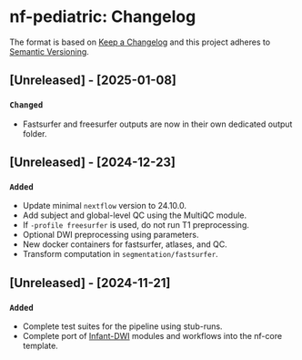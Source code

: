 # nf-pediatric: Changelog

The format is based on [Keep a Changelog](https://keepachangelog.com/en/1.0.0/)
and this project adheres to [Semantic Versioning](https://semver.org/spec/v2.0.0.html).

## [Unreleased] - [2025-01-08]

### `Changed`

- Fastsurfer and freesurfer outputs are now in their own dedicated output folder.

## [Unreleased] - [2024-12-23]

### `Added`

- Update minimal `nextflow` version to 24.10.0.
- Add subject and global-level QC using the MultiQC module.
- If `-profile freesurfer` is used, do not run T1 preprocessing.
- Optional DWI preprocessing using parameters.
- New docker containers for fastsurfer, atlases, and QC.
- Transform computation in `segmentation/fastsurfer`.

## [Unreleased] - [2024-11-21]

### `Added`

- Complete test suites for the pipeline using stub-runs.
- Complete port of [Infant-DWI](https://github.com/scilus/Infant-DWI/) modules and workflows into the nf-core template.
